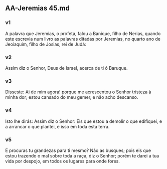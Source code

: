## AA-Jeremias 45.md
### v1
 A palavra que Jeremias, o profeta, falou a Banique, filho de Nerias, quando este escrevia num livro as palavras ditadas por Jeremias, no quarto ano de Jeoiaquim, filho de Josias, rei de Judá:
### v2
 Assim diz o Senhor, Deus de Israel, acerca de ti ó Baruque.
### v3
 Disseste: Ai de mim agora! porque me acrescentou o Senhor tristeza à minha dor; estou cansado do meu gemer, e não acho descanso.
### v4
 Isto lhe dirás: Assim diz o Senhor: Eis que estou a demolir o que edifiquei, e a arrancar o que plantei, e isso em toda esta terra.
### v5
 E procuras tu grandezas para ti mesmo? Não as busques; pois eis que estou trazendo o mal sobre toda a raça, diz o Senhor; porém te darei a tua vida por despojo, em todos os lugares para onde fores.
